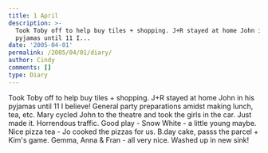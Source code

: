 ```yaml
---
title: 1 April
description: >-
  Took Toby off to help buy tiles + shopping. J+R stayed at home John in his
  pyjamas until 11 I...
date: '2005-04-01'
permalink: /2005/04/01/diary/
author: Cindy
comments: []
type: Diary
---
```


Took Toby off to help buy tiles + shopping. J+R stayed at home John in his pyjamas until 11 I believe! General party preparations amidst making lunch, tea, etc. Mary cycled John to the theatre and took the girls in the car. Just made it. Horrendous traffic. Good play - Snow White - a little young maybe. Nice pizza tea - Jo cooked the pizzas for us. B.day cake, passs the parcel + Kim's game. Gemma, Anna & Fran - all very nice. Washed up in new sink!
